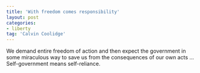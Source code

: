```yaml
---
title: 'With freedom comes responsibility'
layout: post
categories:
- liberty
tag: 'Calvin Coolidge'
---
```


We demand entire freedom of action and then expect the government in some miraculous way to save us from the consequences of our own acts … Self-government means self-reliance.